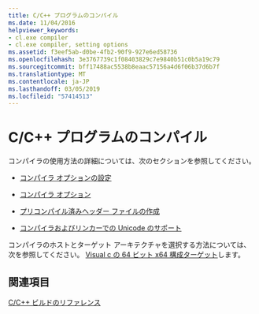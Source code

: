 ```yaml
---
title: C/C++ プログラムのコンパイル
ms.date: 11/04/2016
helpviewer_keywords:
- cl.exe compiler
- cl.exe compiler, setting options
ms.assetid: f3eef5ab-d0be-4fb2-90f9-927e6ed58736
ms.openlocfilehash: 3e3767739c1f08403829c7e9840b51c0b5a19c79
ms.sourcegitcommit: bff17488ac5538b8eaac57156a4d6f06b37d6b7f
ms.translationtype: MT
ms.contentlocale: ja-JP
ms.lasthandoff: 03/05/2019
ms.locfileid: "57414513"
---
```

# <a name="compiling-a-cc-program"></a>C/C++ プログラムのコンパイル

コンパイラの使用方法の詳細については、次のセクションを参照してください。

- [コンパイラ オプションの設定](../../build/reference/setting-compiler-options.md)

- [コンパイラ オプション](../../build/reference/compiler-options.md)

- [プリコンパイル済みヘッダー ファイルの作成](../../build/reference/creating-precompiled-header-files.md)

- [コンパイラおよびリンカーでの Unicode のサポート](../../build/reference/unicode-support-in-the-compiler-and-linker.md)

コンパイラのホストとターゲット アーキテクチャを選択する方法については、次を参照してください。 [Visual c の 64 ビット x64 構成ターゲット](../../build/configuring-programs-for-64-bit-visual-cpp.md)します。

## <a name="see-also"></a>関連項目

[C/C++ ビルドのリファレンス](../../build/reference/c-cpp-building-reference.md)
